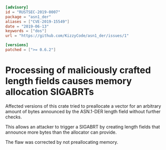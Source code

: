 ```toml
[advisory]
id = "RUSTSEC-2019-0007"
package = "asn1_der"
aliases = ["CVE-2019-15549"]
date = "2019-06-13"
keywords = ["dos"]
url = "https://github.com/KizzyCode/asn1_der/issues/1"

[versions]
patched = [">= 0.6.2"]
```

# Processing of maliciously crafted length fields causes memory allocation SIGABRTs

Affected versions of this crate tried to preallocate a vector for an arbitrary amount of bytes announced by the ASN.1-DER length field without further checks.

This allows an attacker to trigger a SIGABRT by creating length fields that announce more bytes than the allocator can provide.
 
The flaw was corrected by not preallocating memory.
